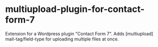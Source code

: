 # multiupload-plugin-for-contact-form-7

Extension for a Wordpress plugin "Contact Form 7". 
Adds [multiupload] mail-tag/field-type for uploading multiple files at once.
